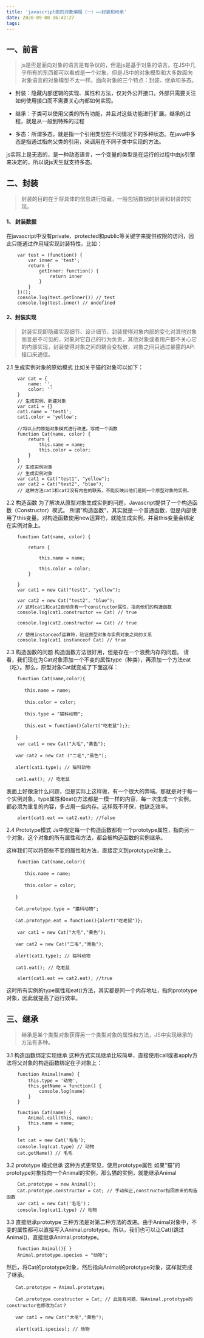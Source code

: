 ```yaml
---
title: 'javascript面向对象编程（一）——封装和继承'
date: 2020-09-08 16:42:27
tags:
---
```

## 一、前言
> js是否是面向对象的语言是有争议的，但是js是基于对象的语言。在JS中几乎所有的东西都可以看成是一个对象，但是JS中的对象模型和大多数面向对象语言的对象模型不太一样。面向对象的三个特点：封装、继承和多态。

- 封装：隐藏内部逻辑的实现、属性和方法，仅对外公开接口。外部只需要关注如何使用接口而不需要关心内部如何实现。

- 继承：子类可以使用父类的所有功能，并且对这些功能进行扩展。继承的过程，就是从一般到特殊的过程

- 多态：所谓多态，就是指一个引用类型在不同情况下的多种状态。在java中多态是指通过指向父类的引用，来调用在不同子类中实现的方法。

js实际上是无态的，是一种动态语言，一个变量的类型是在运行的过程中由js引擎来决定的，所以说js天生就支持多态。
<!--more-->
## 二、封装
> 封装的目的在于将具体的信息进行隐藏，一般包括数据的封装和封装的实现。
#### 1、 封装数据
在javascript中没有private、protected和public等关键字来提供权限的访问，因此只能通过作用域实现封装特性。比如：

        var test = (function() {
            var inner = 'test';
            return {
                getInner: function() {
                    return inner
                }
            }
        })();
        console.log(test.getInner()) // test
        console.log(test.inner) // undefined

#### 2、封装实现
> 封装实现即隐藏实现细节、设计细节，封装使得对象内部的变化对其他对象而言是不可见的，对象对它自己的行为负责，其他对象或者用户都不关心它的内部实现，封装使得对象之间的耦合变松散，对象之间只通过暴露的API接口来通信。

2.1 生成实例对象的原始模式
比如关于猫的对象可以如下：
        
        var Cat = {
            name: '',
            color: ''
        }
        // 生成实例，新建对象
        var cat1 = {}
        cat1.name = 'test1';
        cat1.color = 'yellow';

        //将以上的原始对象模式进行改进。写成一个函数
        function Cat(name, color) {
            return {
                this.name = name;
                this.color = color;
            }
        }
        // 生成实例对象
        // 生成实例对象
        var cat1 = Cat("test1", "yellow");
        var cat2 = Cat("test2", "blue");
        // 这种方法cat1和cat2没有内在的联系，不能反映出他们是同一个原型对象的实例。

2.2 构造函数
为了解决从原型对象生成实例的问题，Javascript提供了一个构造函数（Constructor）模式。
所谓"构造函数"，其实就是一个普通函数，但是内部使用了this变量。对构造函数使用new运算符，就能生成实例，并且this变量会绑定在实例对象上。

        function Cat(name, color) {

            return {

                this.name = name;

                this.color = color;
            }

        }
        var cat1 = new Cat("test1", "yellow");

        var cat2 = new Cat("test2", "blue");
        // 这时cat1和cat2自动含有一个constructor属性，指向他们的构造函数
        console.log(cat1.constructor == Cat) // true

        console.log(cat2.constructor == Cat) // true

        // 使用instanceof运算符，验证原型对象与实例对象之间的关系
        console.log(cat1 instanceof Cat) // true

2.3 构造函数的问题
 构造函数方法很好用，但是存在一个浪费内存的问题。
 请看，我们现在为Cat对象添加一个不变的属性type（种类），再添加一个方法eat（吃）。那么，原型对象Cat就变成了下面这样：

        function Cat(name,color){

    　　　　this.name = name;

    　　　　this.color = color;

    　　　　this.type = "猫科动物";

    　　　　this.eat = function(){alert("吃老鼠");};

    　　}
        var cat1 = new Cat("大毛","黄色");

    　　var cat2 = new Cat ("二毛","黑色");

    　　alert(cat1.type); // 猫科动物

    　　cat1.eat(); // 吃老鼠

表面上好像没什么问题，但是实际上这样做，有一个很大的弊端。那就是对于每一个实例对象，type属性和eat()方法都是一模一样的内容，每一次生成一个实例，都必须为重复的内容，多占用一些内存。这样既不环保，也缺乏效率。

        alert(cat1.eat == cat2.eat); //false

2.4 Prototype模式
Js中规定每一个构造函数都有一个prototype属性，指向另一个对象，这个对象的所有属性和方法，都会被构造函数的实例继承。

这样我们可以将那些不变的属性和方法，直接定义到prototype对象上。
    
        function Cat(name,color){

    　　　　this.name = name;

    　　　　this.color = color;

    　　}

    　　Cat.prototype.type = "猫科动物";

    　　Cat.prototype.eat = function(){alert("吃老鼠")};

        var cat1 = new Cat("大毛","黄色");

    　　var cat2 = new Cat("二毛","黑色");

    　　alert(cat1.type); // 猫科动物

    　　cat1.eat(); // 吃老鼠

        alert(cat1.eat == cat2.eat); //true

这时所有实例的type属性和eat()方法，其实都是同一个内存地址，指向prototype对象，因此就提高了运行效率。

## 三、继承
> 继承是某个类型对象获得另一个类型对象的属性和方法，JS中实现继承的方法有多种。

3.1 构造函数绑定实现继承
这种方式实现继承比较简单，直接使用call或者apply方法将父对象的构造函数绑定在子对象上：

        function Animal(name) {
            this.type = '动物',
            this.getName = function() {
                console.log(name)
            }
        }

        function Cat(name) {
            Animal.call(this, name);
            this.name = name;
        }

        let cat = new Cat('毛毛');
        console.log(cat.type) // 动物
        cat.getName() // 毛毛

3.2 prototype 模式继承
这种方式更常见，使用prototype属性
如果“猫”的prototype对象指向一个Animal的实例，那么猫的实例，就能继承Animal

        Cat.prototype = new Animal();
        Cat.prototype.constructor = Cat; // 手动纠正,constructor指回原来的构造函数
        var cat1 = new Cat('毛毛')；
        console.log(cat1.type) // 动物

3.3 直接继承prototype
三种方法是对第二种方法的改进。由于Animal对象中，不变的属性都可以直接写入Animal.prototype。所以，我们也可以让Cat()跳过 Animal()，直接继承Animal.prototype。

        function Animal(){ }
        Animal.prototype.species = "动物";

然后，将Cat的prototype对象，然后指向Animal的prototype对象，这样就完成了继承。

    　　Cat.prototype = Animal.prototype;

    　　Cat.prototype.constructor = Cat; // 此处有问题，将Animal.prototype的constructor也修改为Cat？

    　　var cat1 = new Cat("大毛","黄色");

    　　alert(cat1.species); // 动物